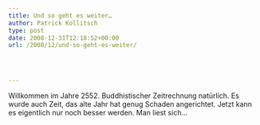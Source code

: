 ```yaml
---
title: Und so geht es weiter…
author: Patrick Kollitsch
type: post
date: 2008-12-31T12:18:52+00:00
url: /2008/12/und-so-geht-es-weiter/




---
```

Willkommen im Jahre 2552. Buddhistischer Zeitrechnung nat&uuml;rlich. Es wurde auch Zeit, das alte Jahr hat genug Schaden angerichtet. Jetzt kann es eigentlich nur noch besser werden. Man liest sich...